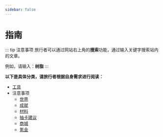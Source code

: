 ```yaml
---
sidebar: false
---
```


# 指南

::: tip 注意事项
旅行者可以通过网站右上角的**搜索**功能，通过输入关键字搜索站内的文章。

例如，请输入：**树脂**
:::

**以下是具体分类，请旅行者根据自身需求进行阅读：**

- [工具](./tools/README.md)
- 注意事项
  - [世界](./precautions/world/README.md)
  - [成就](./precautions/achievements/README.md)
  - [材料](./precautions/materials/README.md)
  - [抽卡建议](./precautions/gacha-recommendations/README.md)
  - [商城](./precautions/shop/README.md)
  - [氪金](./precautions/top-up/README.md)
